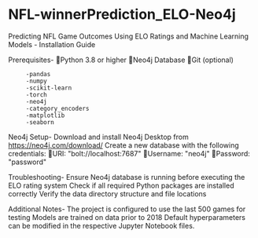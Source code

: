 # NFL-winnerPrediction_ELO-Neo4j
 
Predicting NFL Game Outcomes Using ELO Ratings and Machine Learning Models - Installation Guide

Prerequisites-
Python 3.8 or higher
Neo4j Database
Git (optional)

         -pandas
         -numpy
         -scikit-learn
         -torch
         -neo4j
         -category_encoders
         -matplotlib
         -seaborn

Neo4j Setup-
Download and install Neo4j Desktop from https://neo4j.com/download/
Create a new database with the following credentials:
URI: "bolt://localhost:7687"
Username: "neo4j"
Password: "password"

Troubleshooting-
Ensure Neo4j database is running before executing the ELO rating system
Check if all required Python packages are installed correctly
Verify the data directory structure and file locations

Additional Notes-
The project is configured to use the last 500 games for testing
Models are trained on data prior to 2018
Default hyperparameters can be modified in the respective Jupyter Notebook files.


